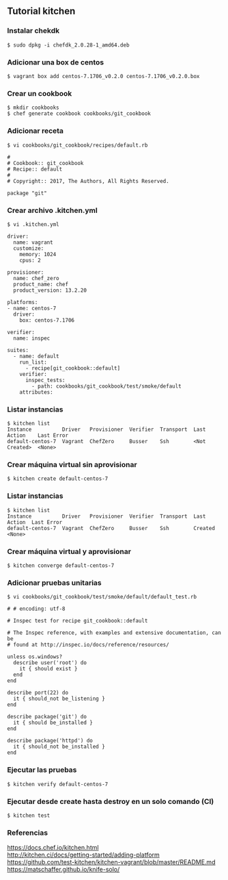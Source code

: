 ## Tutorial kitchen

### Instalar chekdk
```
$ sudo dpkg -i chefdk_2.0.28-1_amd64.deb
```

### Adicionar una box de centos
```
$ vagrant box add centos-7.1706_v0.2.0 centos-7.1706_v0.2.0.box
```

### Crear un cookbook
```
$ mkdir cookbooks
$ chef generate cookbook cookbooks/git_cookbook
```

### Adicionar receta

```
$ vi cookbooks/git_cookbook/recipes/default.rb
```

```
#
# Cookbook:: git_cookbook
# Recipe:: default
#
# Copyright:: 2017, The Authors, All Rights Reserved.

package "git"
```

### Crear archivo .kitchen.yml
```
$ vi .kitchen.yml
```

```
driver:
  name: vagrant
  customize:
    memory: 1024
    cpus: 2

provisioner:
  name: chef_zero
  product_name: chef
  product_version: 13.2.20

platforms:
- name: centos-7
  driver:
    box: centos-7.1706

verifier:
  name: inspec

suites:
  - name: default
    run_list:
      - recipe[git_cookbook::default]
    verifier:
      inspec_tests:
        - path: cookbooks/git_cookbook/test/smoke/default
    attributes:
```

### Listar instancias
```
$ kitchen list
Instance          Driver   Provisioner  Verifier  Transport  Last Action    Last Error
default-centos-7  Vagrant  ChefZero     Busser    Ssh        <Not Created>  <None>
```
### Crear máquina virtual sin aprovisionar
```
$ kitchen create default-centos-7
```

### Listar instancias
```
$ kitchen list
Instance          Driver   Provisioner  Verifier  Transport  Last Action  Last Error
default-centos-7  Vagrant  ChefZero     Busser    Ssh        Created      <None>
```

### Crear máquina virtual y aprovisionar
```
$ kitchen converge default-centos-7
```

### Adicionar pruebas unitarias
```
$ vi cookbooks/git_cookbook/test/smoke/default/default_test.rb
```

```
# # encoding: utf-8

# Inspec test for recipe git_cookbook::default

# The Inspec reference, with examples and extensive documentation, can be
# found at http://inspec.io/docs/reference/resources/

unless os.windows?
  describe user('root') do
    it { should exist }
  end
end

describe port(22) do
  it { should_not be_listening }
end

describe package('git') do
  it { should be_installed }
end

describe package('httpd') do
  it { should_not be_installed }
end
```

### Ejecutar las pruebas
```
$ kitchen verify default-centos-7
```

### Ejecutar desde create hasta destroy en un solo comando (CI)
```
$ kitchen test
```

### Referencias
https://docs.chef.io/kitchen.html  
http://kitchen.ci/docs/getting-started/adding-platform  
https://github.com/test-kitchen/kitchen-vagrant/blob/master/README.md  
https://matschaffer.github.io/knife-solo/
